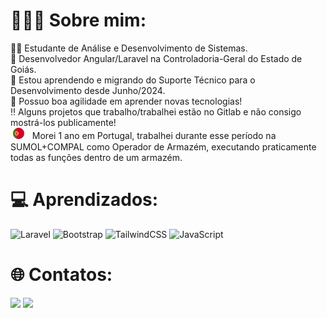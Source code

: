 # 🙋🏻‍♂️ Sobre mim:
👨‍💻 Estudante de Análise e Desenvolvimento de Sistemas.<br>🤝 Desenvolvedor Angular/Laravel na Controladoria-Geral do Estado de Goiás.<br>🌱 Estou aprendendo e migrando do Suporte Técnico para o Desenvolvimento desde Junho/2024.<br>🚀 Possuo boa agilidade em aprender novas tecnologias!<br>‼️ Alguns projetos que trabalho/trabalhei estão no Gitlab e não consigo mostrá-los publicamente! <br> <img src="https://github.com/HatScripts/circle-flags/blob/gh-pages/flags/pt.svg" width="18"/>ﾠMorei 1 ano em Portugal, trabalhei durante esse período na SUMOL+COMPAL como Operador de Armazém, executando praticamente todas as funções dentro de um armazém.</br>

# 💻 Aprendizados:
![Laravel](https://img.shields.io/badge/laravel-%23FF2D20.svg?style=for-the-badge&logo=laravel&logoColor=white)
![Bootstrap](https://img.shields.io/badge/bootstrap-%238511FA.svg?style=for-the-badge&logo=bootstrap&logoColor=white) 
![TailwindCSS](https://img.shields.io/badge/tailwindcss-%2338B2AC.svg?style=for-the-badge&logo=tailwind-css&logoColor=white) 
![JavaScript](https://img.shields.io/badge/javascript-%23323330.svg?style=for-the-badge&logo=javascript&logoColor=%23F7DF1E) 

# 🌐 Contatos:
<div> 
    <a href="https://www.linkedin.com/in/guilherme-fortuna-ferreira" target="_blank"><img src="https://img.shields.io/badge/-LinkedIn-%230077B5?style=for-the-badge&logo=linkedin&logoColor=white" target="_blank"></a>
    <a href="https://instagram.com/guifortuna" target="_blank"><img src="https://img.shields.io/badge/-Instagram-%23E4405F?style=for-the-badge&logo=instagram&logoColor=white" target="_blank"></a>
